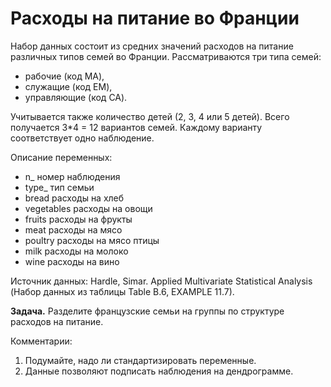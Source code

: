 Расходы на питание во Франции
=============================

Набор данных состоит из средних значений расходов на питание различных типов семей во Франции. Рассматриваются три типа семей:

* рабочие (код MA), 
* служащие (код EM), 
* управляющие (код CA). 

Учитывается также количество детей (2, 3, 4 или 5 детей). Всего получается 3*4 = 12 вариантов семей. Каждому варианту соответствует одно наблюдение.

Описание переменных:

* n_			номер наблюдения
* type_			тип семьи
* bread			расходы на хлеб
* vegetables	расходы на овощи
* fruits		расходы на фрукты
* meat			расходы на мясо
* poultry		расходы на мясо птицы
* milk			расходы на молоко
* wine			расходы на вино

Источник данных: Hardle, Simar. Applied Multivariate Statistical Analysis (Набор данных из таблицы Table B.6, EXAMPLE 11.7).

**Задача.**	Разделите французские семьи на группы по структуре расходов на питание.

Комментарии:

1. Подумайте, надо ли стандартизировать переменные.
2. Данные позволяют подписать наблюдения на дендрограмме. 

